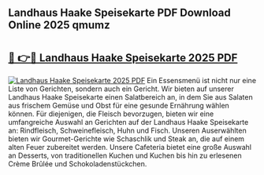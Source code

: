 ## Landhaus Haake Speisekarte PDF Download Online 2025 qmumz

# <h2><a href="http://gc9m63.nevu.top/?p=Landhaus+Haake+Speisekarte">🔗 👉🔴 Landhaus Haake Speisekarte 2025 PDF</a></h2>

[![Landhaus Haake Speisekarte 2025 PDF](https://i.imgur.com/dBaPXMq.png)](http://gc9m63.nevu.top/?p=Landhaus+Haake+Speisekarte)
Ein Essensmenü ist nicht nur eine Liste von Gerichten, sondern auch ein Gericht. Wir bieten auf unserer Landhaus Haake Speisekarte einen Salatbereich an, in dem Sie aus Salaten aus frischem Gemüse und Obst für eine gesunde Ernährung wählen können. Für diejenigen, die Fleisch bevorzugen, bieten wir eine umfangreiche Auswahl an Gerichten auf der Landhaus Haake Speisekarte an: Rindfleisch, Schweinefleisch, Huhn und Fisch. Unseren Auserwählten bieten wir Gourmet-Gerichte wie Schaschlik und Steak an, die auf einem alten Feuer zubereitet werden. Unsere Cafeteria bietet eine große Auswahl an Desserts, von traditionellen Kuchen und Kuchen bis hin zu erlesenen Crème Brûlée und Schokoladenstückchen.
